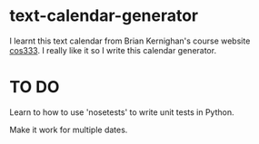 # text-calendar-generator

I learnt this text calendar from Brian Kernighan's course website  
[cos333](http://www.cs.princeton.edu/courses/archive/spring14/cos333/). 
I really like it so I write this calendar generator. 

# TO DO
Learn to how to use 'nosetests' to write unit tests in Python.

Make it work for multiple dates. 
